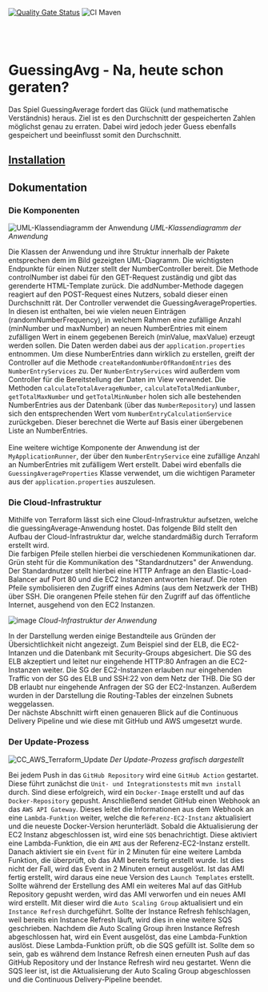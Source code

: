 [![Quality Gate Status](https://sonarcloud.io/api/project_badges/measure?project=eineOrganisation_guessingAverage&metric=alert_status)](https://sonarcloud.io/summary/new_code?id=eineOrganisation_guessingAverage)
![CI Maven](https://github.com/eineOrganisation/guessingAverage/actions/workflows/maven.yml/badge.svg)
<br><br><br><br>
# GuessingAvg - Na, heute schon geraten?
Das Spiel GuessingAverage fordert das Glück (und mathematische Verständnis) heraus. 
Ziel ist es den Durchschnitt der gespeicherten Zahlen möglichst genau zu erraten. 
Dabei wird jedoch jeder Guess ebenfalls gespeichert und beeinflusst somit den Durchschnitt.

## [Installation](INSTALL.md)


## Dokumentation

### Die Komponenten
![UML-Klassendiagramm der Anwendung](https://github.com/eineOrganisation/guessingAverage/assets/79515919/1b605428-c9e9-48a1-9874-f044bcbefa19)
*UML-Klassendiagramm der Anwendung*

Die Klassen der Anwendung und ihre Struktur innerhalb der Pakete entsprechen dem im Bild gezeigten UML-Diagramm. Die wichtigsten Endpunkte für einen Nutzer stellt der NumberController bereit. Die Methode controlNumber ist dabei für den GET-Request zuständig und gibt das gerenderte HTML-Template zurück. Die addNumber-Methode dagegen reagiert auf den POST-Request eines Nutzers, sobald dieser einen Durchschnitt rät. Der Controller verwendet die GuessingAverageProperties. In diesen ist enthalten, bei wie vielen neuen Einträgen (randomNumberFrequency), in welchem Rahmen eine zufällige Anzahl (minNumber und maxNumber) an neuen NumberEntries mit einem zufälligen Wert in einem gegebenen Bereich (minValue, maxValue) erzeugt werden sollen. Die Daten werden dabei aus der `application.properties` entnommen. Um diese NumberEntries dann wirklich zu erstellen, greift der Controller auf die Methode `createRandomNumberOfRandomEntries` des `NumberEntryServices` zu. Der `NumberEntryServices` wird außerdem vom Controller für die Bereitstellung der Daten im View verwendet. Die Methoden `calculateTotalAverageNumber`, `calculateTotalMedianNumber`, `getTotalMaxNumber` und `getTotalMinNumber` holen sich alle bestehenden NumberEntries aus der Datenbank (über das `NumberRepository`) und lassen sich den entsprechenden Wert vom `NumberEntryCalculationService` zurückgeben. Dieser berechnet die Werte auf Basis einer übergebenen Liste an NumberEntries.
<br><br>
Eine weitere wichtige Komponente der Anwendung ist der `MyApplicationRunner`, der über den `NumberEntryService` eine zufällige Anzahl an NumberEntries mit zufälligem Wert erstellt. Dabei wird ebenfalls die `GuessingAverageProperties` Klasse verwendet, um die wichtigen Parameter aus der `application.properties` auszulesen.

### Die Cloud-Infrastruktur

Mithilfe von Terraform lässt sich eine Cloud-Infrastruktur aufsetzen, welche die guessingAverage-Anwendung hostet. 
Das folgende Bild stellt den Aufbau der Cloud-Infrastruktur dar, welche standardmäßig durch Terraform erstellt wird. <br>
Die farbigen Pfeile stellen hierbei die verschiedenen Kommunikationen dar. 
Grün steht für die Kommunikation des "Standardnutzers" der Anwendung. Der Standardnutzer stellt hierbei eine HTTP Anfrage an den Elastic-Load-Balancer auf Port 80 und die EC2 Instanzen antworten hierauf. 
Die roten Pfeile symbolisieren den Zugriff eines Admins (aus dem Netzwerk der THB) über SSH. 
Die orangenen Pfeile stehen für den Zugriff auf das öffentliche Internet, ausgehend von den EC2 Instanzen. 

![image](https://github.com/eineOrganisation/guessingAverage/assets/82468704/da0db14a-30fc-4548-bdb7-da2b8fefa875)
*Cloud-Infrastruktur der Anwendung*

In der Darstellung werden einige Bestandteile aus Gründen der Übersichtlichkeit nicht angezeigt. Zum Beispiel sind der ELB, die EC2-Intanzen und die Datenbank mit Security-Groups abgesichert. 
Die SG des ELB akzeptiert und leitet nur eingehende HTTP:80 Anfragen an die EC2-Instanzen weiter.
Die SG der EC2-Instanzen erlauben nur eingehenden Traffic von der SG des ELB und SSH:22 von dem Netz der THB. 
Die SG der DB erlaubt nur eingehende Anfragen der SG der EC2-Instanzen. 
Außerdem wurden in der Darstellung die Routing-Tables der einzelnen Subnets weggelassen. <br>
Der nächste Abschnitt wirft einen genaueren Blick auf die Continuous Delivery Pipeline und wie diese mit GitHub und AWS umgesetzt wurde. 

### Der Update-Prozess

![CC_AWS_Terraform_Update](https://github.com/eineOrganisation/guessingAverage/assets/72797311/d4ea062c-18c7-43d6-8375-20d6662bb509)
*Der Update-Prozess grafisch dargestellt*

Bei jedem Push in das `GitHub Repository` wird eine `GitHub Action` gestartet. Diese führt zunächst die `Unit- und Integrationstests` mit `mvn install` durch. Sind diese erfolgreich, wird ein `Docker-Image` erstellt und auf das `Docker-Repository` gepusht. Anschließend sendet GitHub einen Webhook an das `AWS API Gateway`. Dieses leitet die Informationen aus dem Webhook an eine `Lambda-Funktion` weiter, welche die `Referenz-EC2-Instanz` aktualisiert und die neueste Docker-Version herunterlädt. Sobald die Aktualisierung der EC2 Instanz abgeschlossen ist, wird eine `SQS` benachrichtigt. Diese aktiviert eine Lambda-Funktion, die ein `AMI` aus der Referenz-EC2-Instanz erstellt. Danach aktiviert sie ein `Event` für in 2 Minuten für eine weitere Lambda Funktion, die überprüft, ob das AMI bereits fertig erstellt wurde. Ist dies nicht der Fall, wird das Event in 2 Minuten erneut ausgelöst. Ist das AMI fertig erstellt, wird daraus eine neue Version des `Launch Templates` erstellt. Sollte während der Erstellung des AMI ein weiteres Mal auf das GitHub Repository gepusht werden, wird das AMI verworfen und ein neues AMI wird erstellt. Mit dieser wird die `Auto Scaling Group` aktualisiert und ein `Instance Refresh` durchgeführt. Sollte der Instance Refresh fehlschlagen, weil bereits ein Instance Refresh läuft, wird dies in eine weitere SQS geschrieben. Nachdem die Auto Scaling Group ihren Instance Refresh abgeschlossen hat, wird ein Event ausgelöst, das eine Lambda-Funktion auslöst. Diese Lambda-Funktion prüft, ob die SQS gefüllt ist. Sollte dem so sein, gab es während dem Instance Refresh einen erneuten Push auf das GitHub Repository und der Instance Refresh wird neu gestartet. Wenn die SQS leer ist, ist die Aktualisierung der Auto Scaling Group abgeschlossen und die Continuous Delivery-Pipeline beendet.




